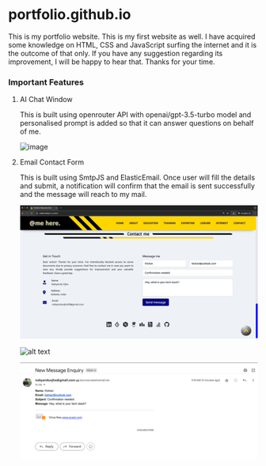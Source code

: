# portfolio.github.io

This is my portfolio website. This is my first website as well. I have acquired some knowledge on HTML, CSS and JavaScript surfing the internet and it is the outcome of that only. If you have any suggestion regarding its improvement, I will be happy to hear that. Thanks for your time.

### Important Features

1. AI Chat Window

   This is built using openrouter API with openai/gpt-3.5-turbo model and personalised prompt is added so that it can answer questions on behalf of me.
   
   ![image](https://github.com/user-attachments/assets/3be8ebc0-948c-4947-bbda-6270e630bcdb)

2. Email Contact Form

   This is built using SmtpJS and ElasticEmail. Once user will fill the details and submit, a notification will confirm that the email is sent successfully and the message will reach to my mail.

   ![alt text](image.png)

   ![alt text](<Screenshot 2025-02-16 at 3.55.13 AM.png>)

   ![alt text](image-1.png)
